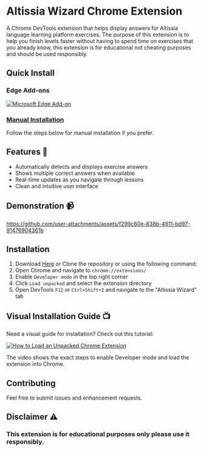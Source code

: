 # Altissia Wizard Chrome Extension

A Chrome DevTools extension that helps display answers for Altissia language learning platform exercises.
The purpose of this extension is to help you finish levels faster without having to spend time on exercises that you already know, this extension is for educational not cheating purposes and should be used responsibly.
    
## Quick Install

### Edge Add-ons
[![Microsoft Edge Add-on](https://get.microsoft.com/images/en-us%20dark.svg)](https://microsoftedge.microsoft.com/addons/detail/altissia-wizard/peagdpcjcjdopaapopnbecdaepijkojn)

### [Manual Installation](#Installation)
Follow the steps below for manual installation if you prefer.
## Features 🚀

- Automatically detects and displays exercise answers
- Shows multiple correct answers when available
- Real-time updates as you navigate through lessons
- Clean and intuitive user interface

## Demonstration 📹

https://github.com/user-attachments/assets/f299c60e-838b-4611-bd97-91476904361b


## Installation

1. Download [Here](https://github.com/h4fide/Altissia-Wizard/releases/download/v1.0.2/Altissia-Wizard_v1.0.2.zip) or Clone the repository or using the following command:
2. Open Chrome and navigate to `chrome://extensions/`
3. Enable `Developer mode` in the top right corner
4. Click `Load unpacked` and select the extension directory
5. Open DevTools `F12` or `Ctrl+Shift+I` and navigate to the "Altissia Wizard" tab

## Visual Installation Guide 📺

Need a visual guide for installation? Check out this tutorial:

[![How to Load an Unpacked Chrome Extension](https://img.youtube.com/vi/xiT8c8M1OIw/0.jpg)](https://youtu.be/xiT8c8M1OIw?t=73)

The video shows the exact steps to enable Developer mode and load the extension into Chrome.

## Contributing

Feel free to submit issues and enhancement requests.

## Disclaimer ⚠️

### This extension is for educational purposes only please use it responsibly.
